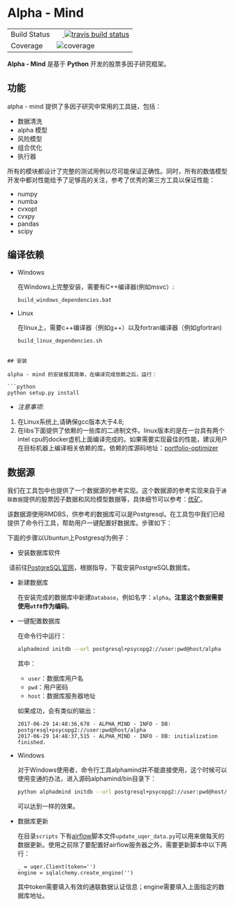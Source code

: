 # Alpha - Mind

<table>
<tr>
  <td>Build Status</td>
  <td>
    <a href="https://travis-ci.org/wegamekinglc/alpha-mind">
    <img src="https://travis-ci.org/wegamekinglc/alpha-mind.svg?branch=master" alt="travis build status" />
    </a>
  </td>
</tr>
<tr>
  <td>Coverage</td>
  <td><img src="https://coveralls.io/repos/github/wegamekinglc/alpha-mind/badge.svg?branch=master" alt="coverage" /></td>
</tr>
</table>

**Alpha - Mind** 是基于 **Python** 开发的股票多因子研究框架。

## 功能

alpha - mind 提供了多因子研究中常用的工具链，包括：

* 数据清洗
* alpha 模型
* 风险模型
* 组合优化
* 执行器

所有的模块都设计了完整的测试用例以尽可能保证正确性。同时，所有的数值模型开发中都对性能给予了足够高的关注，参考了优秀的第三方工具以保证性能：

* numpy
* numba
* cvxopt
* cvxpy
* pandas
* scipy

## 编译依赖

* Windows

  在Windows上完整安装，需要有C++编译器(例如msvc）:

    ```bash
    build_windows_dependencies.bat
    ```

* Linux

    在linux上，需要c++编译器（例如g++）以及fortran编译器（例如gfortran)

    ```bash
    build_linux_dependencies.sh
```

## 安装

alpha - mind 的安装极其简单，在编译完成依赖之后，运行：

```python
python setup.py install
```

* *注意事项*: 
1. 在Linux系统上,请确保gcc版本大于4.8;
2. 在libs下面提供了依赖的一些库的二进制文件。linux版本的是在一台具有两个intel cpu的docker虚机上面编译完成的。如果需要实现最佳的性能，建议用户在目标机器上编译相关依赖的库。依赖的库源码地址：[portfolio-optimizer](https://github.com/alpha-miner/portfolio-optimizer)

## 数据源

我们在工具包中也提供了一个数据源的参考实现。这个数据源的参考实现来自于``通联数据``提供的股票因子数据和风险模型数据等，具体细节可以参考：[优矿](https://uqer.io)。

该数据源使用RMDBS，供参考的数据库可以是Postgresql。在工具包中我们已经提供了命令行工具，帮助用户一键配置好数据库。步骤如下：

下面的步骤以Ubuntun上Postgresql为例子：

* 安装数据库软件
  
  请前往[PostgreSQL官网](https://www.postgresql.org/)，根据指导，下载安装PostgreSQL数据库。

* 新建数据库

  在安装完成的数据库中新建``Database``，例如名字：``alpha``。**注意这个数据需要使用``utf8``作为编码**。

* 一键配置数据库

  在命令行中运行：

  ```bash
  alphadmind initdb --url postgresql+psycopg2://user:pwd@host/alpha
  ```

  其中：

  * ``user``：数据库用户名
  * ``pwd``：用户密码
  * ``host``：数据库服务器地址

  如果成功，会有类似的输出：

  ```
  2017-06-29 14:48:36,678 - ALPHA_MIND - INFO - DB: postgresql+psycopg2://user:pwd@host/alpha
  2017-06-29 14:48:37,515 - ALPHA_MIND - INFO - DB: initialization finished.
  ```

* Windows

  对于Windows使用者，命令行工具alphamind并不能直接使用，这个时候可以使用变通的办法，进入源码alphamind/bin目录下：

  ```bash
  python alphadmind initdb --url postgresql+psycopg2://user:pwd@host/alpha
  ```
  
  可以达到一样的效果。
  
* 数据库更新

  在目录``scripts`` 下有[airflow]()脚本文件``update_uqer_data.py``可以用来做每天的数据更新。使用之前除了要配置好airflow服务器之外，需要更新脚本中以下两行：

  ```
  _ = uqer.Client(token='')
  engine = sqlalchemy.create_engine('')
  ```

  其中token需要填入有效的通联数据认证信息；engine需要填入上面指定的数据库地址。


